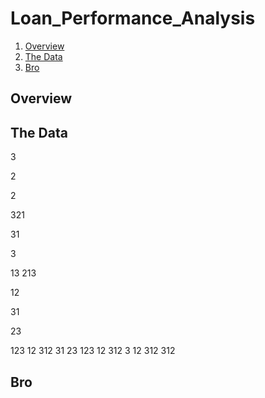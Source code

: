 # Loan_Performance_Analysis
1. [Overview](#overview)
2. [The Data](#the-data)
2. [Bro](#bro)

## Overview

## The Data
3

2

2

321

31


3

13
213

12

31

23

123
12
312
31
23
123
12
312
3
12
312
312

## Bro
